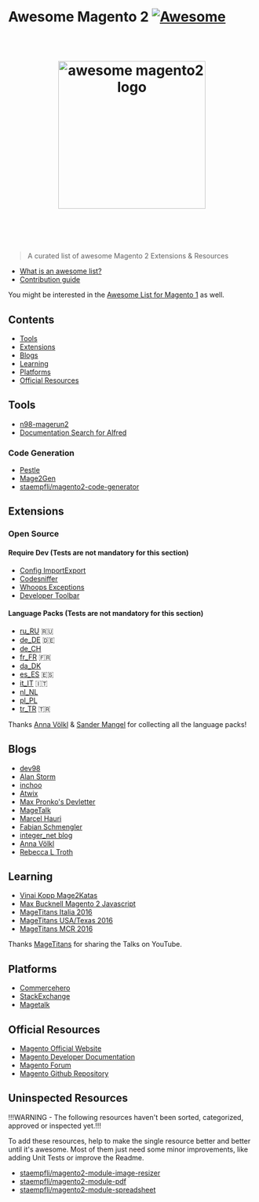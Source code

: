 # Awesome Magento 2 [![Awesome](https://cdn.rawgit.com/sindresorhus/awesome/d7305f38d29fed78fa85652e3a63e154dd8e8829/media/badge.svg)](https://github.com/sindresorhus/awesome)

<h1 align="center">
	<br>
	<img width="300" src="https://github.com/DavidLambauer/awesome-magento2/blob/master/media/awesome-magento-logo.png" alt="awesome magento2 logo">
	<br>
	<br>
	<br>
</h1>

> A curated list of awesome Magento 2 Extensions & Resources

- [What is an awesome list?](https://github.com/sindresorhus/awesome/blob/master/awesome.md)
- [Contribution guide](contributing.md)


You might be interested in the [Awesome List for Magento 1](https://github.com/DavidLambauer/awesome-magento) as well.


## Contents

- [Tools](#tools)
- [Extensions](#extensions)
- [Blogs](#blogs)
- [Learning](#learning)
- [Platforms](#platforms)
- [Official Resources](#official)


## Tools

- [n98-magerun2](http://magerun.net/)
- [Documentation Search for Alfred](https://github.com/DavidLambauer/Alfred-Workflow-Magento-2-DevDocs-Search)

### Code Generation

- [Pestle](https://github.com/astorm/pestle)
- [Mage2Gen](https://mage2gen.com/)
- [staempfli/magento2-code-generator](https://github.com/staempfli/magento2-code-generator)

## Extensions


### Open Source

#### Require Dev (Tests are not mandatory for this section)
- [Config ImportExport](https://github.com/semaio/Magento2-ConfigImportExport)
- [Codesniffer](https://github.com/magento-ecg/coding-standard)
- [Whoops Exceptions](https://github.com/yireo/Yireo_Whoops)
- [Developer Toolbar](https://github.com/mgtcommerce/Mgt_Developertoolbar) 

#### Language Packs (Tests are not mandatory for this section)

- [ru_RU](https://packagist.org/packages/etws/magento-language-ru_ru) :ru:
- [de_DE](https://github.com/splendidinternet/Magento2_German_LocalePack_de_DE) :de:
- [de_CH](https://github.com/staempfli/magento2-language-de-ch)
- [fr_FR](https://github.com/Imaginaerum/magento2-language-fr-fr) :fr:
- [da_DK](https://magentodanmark.dk/) 
- [es_ES](https://github.com/eusonlito/magento2-language-es_es) :es:
- [it_IT](https://github.com/antoniocarboni/magento2-traduzione-italiana) :it:
- [nl_NL](https://bitbucket.org/creaminternet/language-nl_nl.git)
- [pl_PL](https://github.com/SnowdogApps/magento2-pl_pl) 
- [tr_TR](https://github.com/hidonet/magento2-language-tr_tr) :tr:

Thanks [Anna Völkl](https://github.com/avoelkl) & [Sander Mangel](https://github.com/sandermangel) for collecting all the language packs! 

## Blogs

- [dev98](https://dev98.de/)
- [Alan Storm](http://alanstorm.com/category/magento-2/)
- [inchoo](http://inchoo.net/category/magento-2/)
- [Atwix](https://www.atwix.com/blog/)
- [Max Pronko's Devletter](https://maxpronko.us13.list-manage.com/subscribe/post?u=1522a03b7b9e6dea003fad97a&id=dc6b454824)
- [MageTalk](http://magetalk.com/)
- [Marcel Hauri](https://blog.hauri.me/)
- [Fabian Schmengler](https://www.schmengler-se.de/)
- [integer_net blog](https://www.integer-net.com/blog/)
- [Anna Völkl](http://anna.voelkl.at/)
- [Rebecca L Troth](http://rebeccatroth.co.uk/)

## Learning
- [Vinai Kopp Mage2Katas](https://www.youtube.com/channel/UCRFDWo7jTlrpEsJxzc7WyPw)
- [Max Bucknell Magento 2 Javascript](https://www.youtube.com/watch?v=tHxebA-jOSo)
- [MageTitans Italia 2016](https://www.youtube.com/playlist?list=PLwB4Uz_0hoVP3Fm_c4HfNPK5JdRD6DIDl)
- [MageTitans USA/Texas 2016](https://www.youtube.com/playlist?list=PLwB4Uz_0hoVOLU7LPRNL4lAmJeAv7HQ-b)
- [MageTitans MCR 2016](https://www.youtube.com/playlist?list=PLwB4Uz_0hoVMOnBRS49ICbNWOU5jhNNWC)


Thanks [MageTitans](http://www.magetitans.co.uk/) for sharing the Talks on YouTube.


## Platforms

- [Commercehero](https://commercehero.io/)
- [StackExchange](http://magento.stackexchange.com/)	
- [Magetalk](http://magetalk.com/)

## Official Resources

- [Magento Official Website](https://www.magento.com)
- [Magento Developer Documentation](http://devdocs.magento.com/)
- [Magento Forum](https://community.magento.com/)
- [Magento Github Repository](https://github.com/magento/magento2)


## Uninspected Resources

!!!WARNING - The following resources haven't been sorted, categorized, approved or inspected yet.!!!

To add these resources, help to make the single resource better and better until it's awesome. Most of them just need some minor improvements, like adding Unit Tests or improve the Readme.

- [staempfli/magento2-module-image-resizer](https://github.com/staempfli/magento2-module-image-resizer)
- [staempfli/magento2-module-pdf](https://github.com/staempfli/magento2-module-pdf)
- [staempfli/magento2-module-spreadsheet](https://github.com/staempfli/magento2-module-spreadsheet)	

